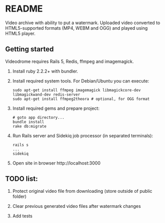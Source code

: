 # README

Video archive with ability to put a watermark. Uploaded video converted
to HTML5-supported formats (MP4, WEBM and OGG) and played using HTML5 player.

## Getting started

Videodrome requires Rails 5, Redis, ffmpeg and imagemagick.

1. Install ruby 2.2.2+ with bundler.

2. Install required system tools. For Debian/Ubuntu you can execute:
    ```
    sudo apt-get install ffmpeg imagemagick libmagickcore-dev libmagickwand-dev redis-server
    sudo apt-get install ffmpeg2theora # optional, for OGG format

    ```

3. Install required gems and prepare project:
    ```
    # goto app directory...
    bundle install
    rake db:migrate
    ```

4. Run Rails server and Sidekiq job processor (in separated terminals):
    ```
    rails s
    ...
    sidekiq
    ```

5. Open site in browser http://localhost:3000

## TODO list:

1. Protect original video file from downloading (store outside of public folder)

2. Clear previous generated video files after watermark changes

3. Add tests